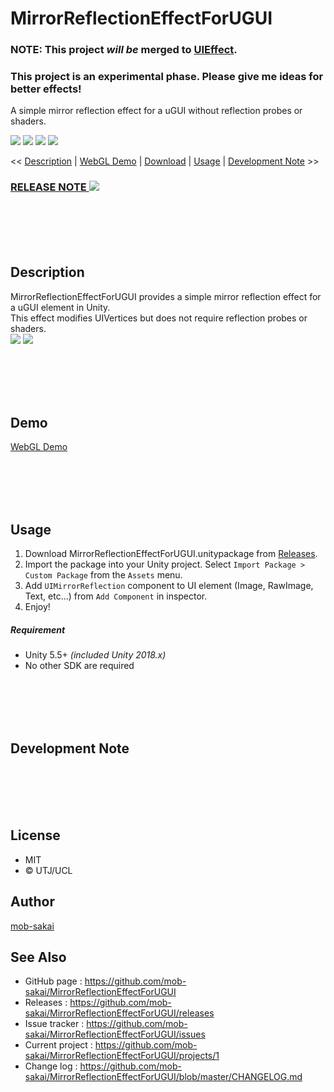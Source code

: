 MirrorReflectionEffectForUGUI
===

### NOTE: This project *will be* merged to [UIEffect](https://github.com/mob-sakai/UIEffect).
### This project is an experimental phase. Please give me ideas for better effects!

A simple mirror reflection effect for a uGUI without reflection probes or shaders.


[![](https://img.shields.io/github/release/mob-sakai/MirrorReflectionEffectForUGUI.svg?label=latest%20version)](https://github.com/mob-sakai/MirrorReflectionEffectForUGUI/releases)
[![](https://img.shields.io/github/release-date/mob-sakai/MirrorReflectionEffectForUGUI.svg)](https://github.com/mob-sakai/MirrorReflectionEffectForUGUI/releases)
![](https://img.shields.io/badge/unity-5.5%2B-green.svg)
[![](https://img.shields.io/github/license/mob-sakai/MirrorReflectionEffectForUGUI.svg)](https://github.com/mob-sakai/MirrorReflectionEffectForUGUI/blob/master/LICENSE.txt)



<< [Description](#Description) | [WebGL Demo](#demo) | [Download](https://github.com/mob-sakai/MirrorReflectionEffectForUGUI/releases) | [Usage](#usage) | [Development Note](#development-note) >>

### [RELEASE NOTE ![](https://img.shields.io/github/release-date/mob-sakai/MirrorReflectionEffectForUGUI.svg?label=last%20updated&style=for-the-badge)](https://github.com/mob-sakai/MirrorReflectionEffectForUGUI/blob/develop/CHANGELOG.md)




<br><br><br><br>
## Description

MirrorReflectionEffectForUGUI provides a simple mirror reflection effect for a uGUI element in Unity.  
This effect modifies UIVertices but does not require reflection probes or shaders.  
![](https://user-images.githubusercontent.com/12690315/41038132-429a2444-69d0-11e8-88a0-59445afdf297.gif)
![](https://user-images.githubusercontent.com/12690315/41037821-5d656028-69cf-11e8-897f-46aa64870bc5.gif)


<br><br><br><br>
## Demo

[WebGL Demo](http://mob-sakai.github.io/MirrorReflectionEffectForUGUI)



<br><br><br><br>
## Usage

1. Download MirrorReflectionEffectForUGUI.unitypackage from [Releases](https://github.com/mob-sakai/MirrorReflectionEffectForUGUI/releases).
1. Import the package into your Unity project. Select `Import Package > Custom Package` from the `Assets` menu.
1. Add `UIMirrorReflection` component to UI element (Image, RawImage, Text, etc...) from `Add Component` in inspector.
1. Enjoy!


##### Requirement

* Unity 5.5+ *(included Unity 2018.x)*
* No other SDK are required




<br><br><br><br>
## Development Note





<br><br><br><br>
## License

* MIT
* © UTJ/UCL



## Author

[mob-sakai](https://github.com/mob-sakai)



## See Also

* GitHub page : https://github.com/mob-sakai/MirrorReflectionEffectForUGUI
* Releases : https://github.com/mob-sakai/MirrorReflectionEffectForUGUI/releases
* Issue tracker : https://github.com/mob-sakai/MirrorReflectionEffectForUGUI/issues
* Current project : https://github.com/mob-sakai/MirrorReflectionEffectForUGUI/projects/1
* Change log : https://github.com/mob-sakai/MirrorReflectionEffectForUGUI/blob/master/CHANGELOG.md
